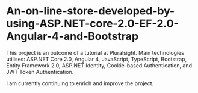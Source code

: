 # An-on-line-store-developed-by-using-ASP.NET-core-2.0-EF-2.0-Angular-4-and-Bootstrap

This project is an outcome of a tutorial at Pluralsight. Main technologies utilises:
ASP.NET Core 2.0, Angular 4, JavaScript, TypeScript, Bootstrap, Entity Framework 2.0, ASP.NET Identity, Cookie-based Authentication, and JWT Token Authentication.

I am currently continuing to enrich and improve the project.
